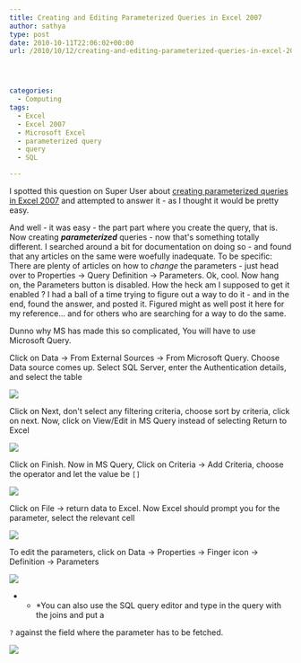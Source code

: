 ```yaml
---
title: Creating and Editing Parameterized Queries in Excel 2007
author: sathya
type: post
date: 2010-10-11T22:06:02+00:00
url: /2010/10/12/creating-and-editing-parameterized-queries-in-excel-2007/




categories:
  - Computing
tags:
  - Excel
  - Excel 2007
  - Microsoft Excel
  - parameterized query
  - query
  - SQL

---
```

I spotted this question on Super User about <a href="https://superuser.com/q/197453/4377" target="_blank">creating parameterized queries in Excel 2007</a> and attempted to answer it - as I thought it would be pretty easy.

And well - it was easy - the part part where you create the query, that is. Now creating _**parameterized**_ queries - now that's something totally different. I searched around a bit for documentation on doing so - and found that any articles on the same were woefully inadequate. To be specific: There are plenty of articles on how to _change_ the parameters - just head over to Properties -> Query Definition -> Parameters. Ok, cool. Now hang on, the Parameters button is disabled. How the heck am I supposed to get it enabled ? I had a ball of a time trying to figure out a way to do it - and in the end, found the answer, and posted it. Figured might as well post it here for my reference&#8230; and for others who are searching for a way to do the same.

<!--more-->

Dunno why MS has made this so complicated, You will have to use Microsoft Query.

Click on Data -> From External Sources -> From Microsoft Query. Choose Data source comes up. Select SQL Server, enter the Authentication details, and select the table

![][1] 

Click on Next, don't select any filtering criteria, choose sort by criteria, click on next. Now, click on View/Edit in MS Query instead of selecting Return to Excel

![][2] 

Click on Finish. Now in MS Query, Click on Criteria -> Add Criteria, choose the operator and let the value be `[]`

![][3] 

Click on File -> return data to Excel. Now Excel should prompt you for the parameter, select the relevant cell

![][4] 

To edit the parameters, click on Data -> Properties -> Finger icon -> Definition -> Parameters

![][5] 

* * *You can also use the SQL query editor and type in the query with the joins and put a 

`?` against the field where the parameter has to be fetched.</p> 

![][6]

 [1]: https://i.imgur.com/xgNTl.jpg
 [2]: https://i.imgur.com/UfJ1F.png
 [3]: https://i.imgur.com/TnJoi.png
 [4]: https://i.imgur.com/a2l5C.png
 [5]: https://i.imgur.com/XXhfs.png
 [6]: https://i.imgur.com/NgXxc.png

